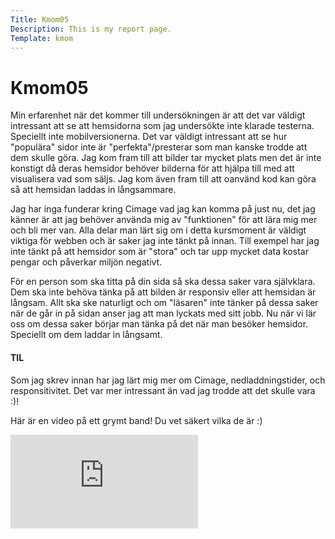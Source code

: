```yaml
---
Title: Kmom05
Description: This is my report page.
Template: kmom
---
```


Kmom05
==========================

Min erfarenhet när det kommer till undersökningen är att det var väldigt intressant att se att hemsidorna som jag undersökte inte klarade testerna. Speciellt inte mobilversionerna. Det var väldigt intressant att se hur "populära" sidor inte är "perfekta"/presterar som man kanske trodde att dem skulle göra. Jag kom fram till att bilder tar mycket plats men det är inte konstigt då deras hemsidor behöver bilderna för att hjälpa till med att visualisera vad som säljs. Jag kom även fram till att oanvänd kod kan göra så att hemsidan laddas in långsammare.


Jag har inga funderar kring Cimage vad jag kan komma på just nu, det jag känner är att jag behöver använda mig av "funktionen" för att lära mig mer och bli mer van. Alla delar man lärt sig om i detta kursmoment är väldigt viktiga för webben och är saker jag inte tänkt på innan. Till exempel har jag inte tänkt på att hemsidor som är "stora" och tar upp mycket data kostar pengar och påverkar miljön negativt.  

För en person som ska titta på din sida så ska dessa saker vara självklara. Dem ska inte behöva tänka på att bilden är responsiv eller att hemsidan är långsam. Allt ska ske naturligt och om "läsaren" inte tänker på dessa saker när de går in på sidan anser jag att man lyckats med sitt jobb. Nu när vi lär oss om dessa saker börjar man tänka på det när man besöker hemsidor. Speciellt om dem laddar in långsamt.

#### TIL
Som jag skrev innan har jag lärt mig mer om Cimage, nedladdningstider, och responsitivitet. Det var mer intressant än vad jag trodde att det skulle vara :)!


Här är en video på ett grymt band! Du vet säkert vilka de är :) 
<div class="video-wrapper">
<iframe src="https://www.youtube.com/embed/v3xwCkhmies" frameborder="0" allow="accelerometer; autoplay; clipboard-write; encrypted-media; gyroscope; picture-in-picture" allowfullscreen></iframe>
</div>

<div class="arrows-kmom">
<a href="kmom06"><div class="previous-kmom"><i class="fas fa-angle-double-left"></i></div></a>
<a href="kmom04"><div class="next-kmom"><i class="fas fa-angle-double-right"></i></div></a>
</div>